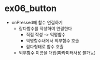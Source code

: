 # ex06_button

- onPressed에 함수 연결하기
  - 람다함수를 작성하여 연결한다
    - 직접 작성 -> 익명함수
    - 익명함수내에서 외부함수 호출
    - 람다형태로 함수 호출
  - 외부함수 이름을 대입(파라미터사용 불가능)

